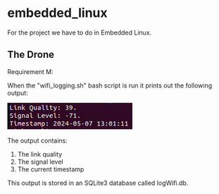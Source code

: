 # embedded_linux
For the project we have to do in Embedded Linux.

## The Drone
Requirement M:

When the "wifi_logging.sh" bash script is run it prints out the following output:

![alt text](images/wifi_output.png)

The output contains:
1. The link quality
2. The signal level
3. The current timestamp

This output is stored in an SQLite3 database called logWifi.db. 
